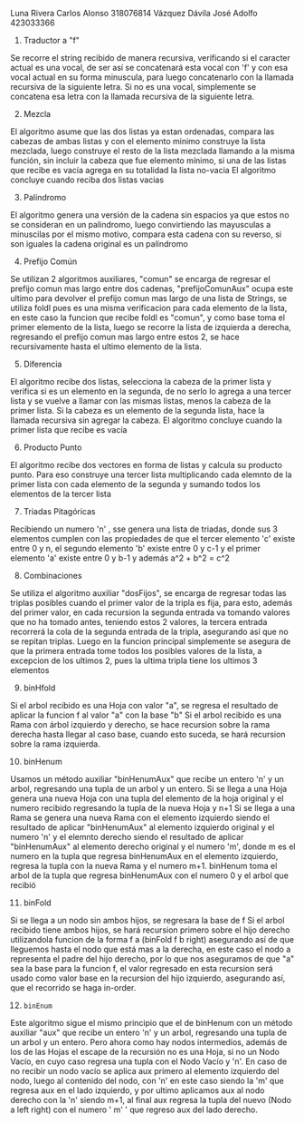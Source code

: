 Luna Rivera Carlos Alonso	318076814
Vázquez Dávila José Adolfo 	423033366


1. 	Traductor a "f"

Se recorre el string recibido de manera recursiva, verificando si el caracter actual es una vocal, de ser así se concatenará esta vocal con 'f' y con esa vocal actual en su forma minuscula, para luego concatenarlo con la llamada recursiva de la siguiente letra. Si no es una vocal, simplemente se concatena esa letra con la llamada recursiva de la siguiente letra.

2. 	Mezcla

El algoritmo asume que las dos listas ya estan ordenadas, compara las cabezas de ambas listas y con el elemento minimo construye la lista mezclada, luego construye el resto de la lista mezclada llamando a la misma función, sin incluir la cabeza que fue elemento mínimo, si una de las listas que recibe es vacía agrega en su totalidad la lista no-vacia
El algoritmo concluye cuando reciba dos listas vacias

3. 	Palíndromo

El algoritmo genera una versión de la cadena sin espacios ya que estos no se consideran en un palindromo, luego convirtiendo las mayusculas a minuscilas por el mismo motivo, compara esta cadena con su reverso, si son iguales la cadena original es un palíndromo

4. 	Prefijo Común

Se utilizan 2 algoritmos auxiliares, "comun" se encarga de regresar el prefijo comun mas largo entre dos cadenas, "prefijoComunAux" ocupa este ultimo para devolver el prefijo comun mas largo de una lista de Strings, se utiliza foldl pues es una misma verificacion para cada elemento de la lista, en este caso la funcion que recibe foldl es "comun", y como base toma el primer elemento de la lista, luego se recorre la lista de izquierda a derecha, regresando el prefijo comun mas largo entre estos 2, se hace recursivamente hasta el ultimo elemento de la lista.

5. 	Diferencia

El algoritmo recibe dos listas, selecciona la cabeza de la primer lista y verifica si es un elemento en la segunda, de no serlo lo agrega a una tercer lista y se vuelve a llamar con las mismas listas, menos la cabeza de la primer lista. Si la cabeza es un elemento de la segunda lista, hace la llamada recursiva sin agregar la cabeza.
El algoritmo concluye cuando la primer lista que recibe es vacía

6. 	Producto Punto


El algoritmo recibe dos vectores en forma de listas y calcula su producto punto. Para eso construye una tercer lista multiplicando cada elemnto de la primer lista con cada elemento de la segunda y sumando todos los elementos de la tercer lista

7. 	Triadas Pitagóricas

Recibiendo un numero 'n' , sse genera una lista de triadas, donde sus 3 elementos cumplen con las propiedades de que el tercer elemento 'c' existe entre 0 y n, el segundo elemento 'b' existe entre 0 y c-1 y el primer elemento 'a' existe entre 0 y b-1 y además a^2 + b^2 = c^2

8. 	Combinaciones

Se utiliza el algoritmo auxiliar "dosFijos", se encarga de regresar todas las triplas posibles cuando el primer valor de la tripla es fija, para esto, además del primer valor, en cada recursion la segunda entrada va tomando valores que no ha tomado antes, teniendo estos 2 valores, la tercera entrada recorrerá la cola de la segunda entrada de la tripla, asegurando así que no se repitan triplas. Luego en la funcion principal simplemente se asegura de que la primera entrada tome todos los posibles valores de la lista, a excepcion de los ultimos 2, pues la ultima tripla tiene los ultimos 3 elementos

9. 	binHfold

Si el arbol recibido es una Hoja con valor "a", se regresa el resultado de aplicar la funcion f al valor "a" con la base "b" Si el arbol recibido es una Rama con árbol izquierdo y derecho, se hace recursion sobre la rama derecha hasta llegar al caso base, cuando esto suceda, se hará recursion sobre la rama izquierda.

10.	binHenum

Usamos un método auxiliar "binHenumAux" que recibe un entero 'n' y un arbol, regresando una tupla de un arbol y un entero.
Si se llega a una Hoja genera una nueva Hoja con una tupla del elemento de la hoja original y el numero recibido regresando la tupla de la nueva Hoja y n+1
Si se llega a una Rama se genera una nueva Rama con el elemento izquierdo siendo el resultado de aplicar "binHenumAux" al elemento izquierdo original y el numero 'n' y el elemnto derecho siendo el resultado de aplicar "binHenumAux" al elemento derecho original y el numero 'm', donde m es el numero en la tupla que regresa binHenumAux en el elemento izquierdo, regresa la tupla con la nueva Rama y el numero m+1.
binHenum toma el arbol de la tupla que regresa binHenumAux con el numero 0 y el arbol que recibió

11.	binFold

Si se llega a un nodo sin ambos hijos, se regresara la base de f Si el arbol recibido tiene ambos hijos, se hará recursion primero sobre el hijo derecho utilizandola funcion de la forma f a (binFold f b right) asegurando así de que lleguemos hasta el nodo que está mas a la derecha, en este caso el nodo a representa el padre del hijo derecho, por lo que nos aseguramos de que "a" sea la base para la funcion f, el valor regresado en esta recursion será usado como valor base en la recursion del hijo izquierdo, asegurando así, que el recorrido se haga in-order.

12. 	binEnum

Este algoritmo sigue el mismo principio que el de binHenum con un método auxiliar "aux" que recibe un entero 'n' y un arbol, regresando una tupla de un arbol y un entero.
Pero ahora como hay nodos intermedios, además de los de las Hojas el escape de la recursión no es una Hoja, si no un Nodo Vacío, en cuyo caso regresa una tupla con el Nodo Vacío y 'n'.
En caso de no recibir un nodo vacío se aplica aux primero al elemento izquierdo del nodo, luego al contenido del nodo, con 'n' en este caso siendo la 'm' que regresa aux en el lado izquierdo, y por ultimo aplicamos aux al nodo derecho con la 'n' siendo m+1, al final aux regresa la tupla del nuevo (Nodo a left right) con el numero ' m' ' que regreso aux del lado derecho.
